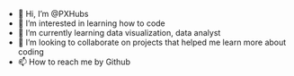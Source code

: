 - 👋 Hi, I’m @PXHubs
- 👀 I’m interested in learning how to code
- 🌱 I’m currently learning data visualization, data analyst
- 💞️ I’m looking to collaborate on projects that helped me learn more about coding
- 📫 How to reach me by Github

<!---
PXHubs/PXHubs is a ✨ special ✨ repository because its `README.md` (this file) appears on your GitHub profile.
You can click the Preview link to take a look at your changes.
--->
